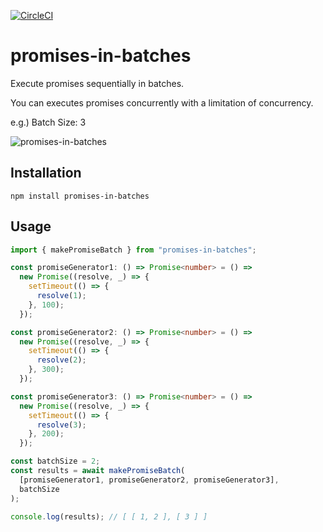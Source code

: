 [![CircleCI](https://circleci.com/gh/morishin/promises-in-batches.svg?style=svg)](https://circleci.com/gh/morishin/promises-in-batches)

# promises-in-batches

Execute promises sequentially in batches.

You can executes promises concurrently with a limitation of concurrency.

e.g.) Batch Size: 3

![promises-in-batches](https://user-images.githubusercontent.com/1413408/52653624-a7689f80-2f33-11e9-91cf-4064f9a3974b.png)

## Installation

```shell
npm install promises-in-batches
```

## Usage

```typescript
import { makePromiseBatch } from "promises-in-batches";

const promiseGenerator1: () => Promise<number> = () =>
  new Promise((resolve, _) => {
    setTimeout(() => {
      resolve(1);
    }, 100);
  });

const promiseGenerator2: () => Promise<number> = () =>
  new Promise((resolve, _) => {
    setTimeout(() => {
      resolve(2);
    }, 300);
  });

const promiseGenerator3: () => Promise<number> = () =>
  new Promise((resolve, _) => {
    setTimeout(() => {
      resolve(3);
    }, 200);
  });

const batchSize = 2;
const results = await makePromiseBatch(
  [promiseGenerator1, promiseGenerator2, promiseGenerator3],
  batchSize
);

console.log(results); // [ [ 1, 2 ], [ 3 ] ]
```
